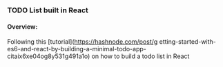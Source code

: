 <h3>TODO List built in React</h3>

<h4>Overview:</h4>

Following this [tutorial](https://hashnode.com/post/g etting-started-with-es6-and-react-by-building-a-minimal-todo-app-citaix6xe04og8y531g491a1o) on how to build a todo list in React

